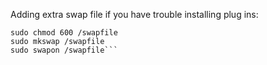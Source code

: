 Adding extra swap file if you have trouble installing plug ins:
```sudo fallocate -l 1G /swapfile
sudo chmod 600 /swapfile
sudo mkswap /swapfile
sudo swapon /swapfile```
